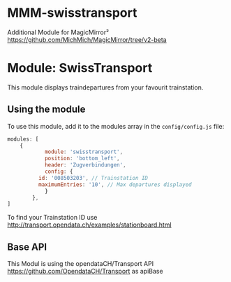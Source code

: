 # MMM-swisstransport
Additional Module for MagicMirror²  https://github.com/MichMich/MagicMirror/tree/v2-beta

# Module: SwissTransport
This module displays traindepartures from your favourit trainstation.

## Using the module

To use this module, add it to the modules array in the `config/config.js` file:
````javascript
modules: [
    {
			module: 'swisstransport',
			position: 'bottom_left',
			header: 'Zugverbindungen',
			config: {
          id: '008503203', // Trainstation ID
          maximumEntries: '10', // Max departures displayed
			}
		},
]
````
To find your Trainstation ID use http://transport.opendata.ch/examples/stationboard.html


## Base API

This Modul is using the opendataCH/Transport API https://github.com/OpendataCH/Transport as apiBase
